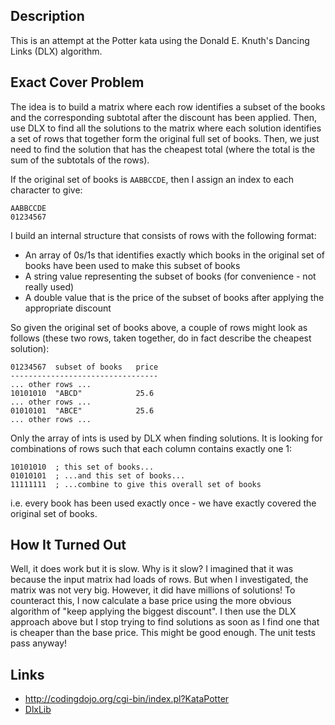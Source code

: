 ## Description

This is an attempt at the Potter kata using the Donald E. Knuth's Dancing Links (DLX) algorithm.

## Exact Cover Problem

The idea is to build a matrix where each row identifies a subset of the books and the
corresponding subtotal after the discount has been applied.
Then, use DLX to find all the solutions to the matrix where each solution identifies a
set of rows that together form the original full set of books. Then, we just need to find
the solution that has the cheapest total (where the total is the sum of the subtotals of the rows).

If the original set of books is <code>AABBCCDE</code>, then I assign an index to each character to give:

```
AABBCCDE
01234567
```

I build an internal structure that consists of rows with the following format:

* An array of 0s/1s that identifies exactly which books in the original set of books have been used to make this subset of books
* A string value representing the subset of books (for convenience - not really used)
* A double value that is the price of the subset of books after applying the appropriate discount

So given the original set of books above, a couple of rows might look as follows (these two rows, taken
together, do in fact describe the cheapest solution):

```
01234567  subset of books   price
---------------------------------
... other rows ...
10101010  "ABCD"            25.6
... other rows ...
01010101  "ABCE"            25.6
... other rows ...
```

Only the array of ints is used by DLX when finding solutions. It is looking for combinations of rows such that each column
contains exactly one 1:

```
10101010  ; this set of books...
01010101  ; ...and this set of books...
11111111  ; ...combine to give this overall set of books
```

i.e. every book has been used exactly once - we have exactly covered the original set of books.

## How It Turned Out

Well, it does work but it is slow. Why is it slow? I imagined that it was because the input matrix had loads
of rows. But when I investigated, the matrix was not very big. However, it did have millions of solutions!
To counteract this, I now calculate a base price using the more obvious algorithm of
"keep applying the biggest discount". I then use the DLX approach above but I stop trying to find solutions
as soon as I find one that is cheaper than the base price. This might be good enough. The unit tests pass anyway!

## Links

* http://codingdojo.org/cgi-bin/index.pl?KataPotter
* [DlxLib](https://github.com/taylorjg/DlxLib "DlxLib")
